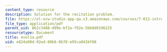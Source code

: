 ```yaml
---
content_type: resource
description: Solution for the recitation problem.
file: https://ol-ocw-studio-app-qa.s3.amazonaws.com/courses/7-012-introduction-to-biology-fall-2004/e824a90d92ed88b60b78e95ca041bf68_evol1a.pdf
file_type: application/pdf
parent_uid: 862c3488-d99e-bf2a-f92e-5bb0d0196225
resourcetype: Document
title: evol1a.pdf
uid: e824a90d-92ed-88b6-0b78-e95ca041bf68
---
```

